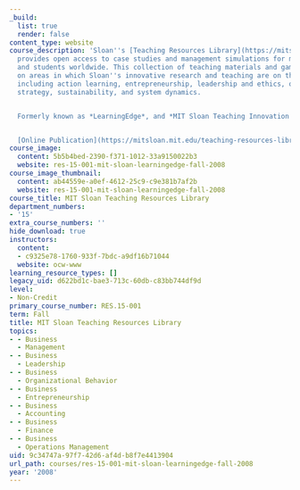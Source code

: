 ```yaml
---
_build:
  list: true
  render: false
content_type: website
course_description: 'Sloan''s [Teaching Resources Library](https://mitsloan.mit.edu/teaching-resources-library/about-teaching-resources-library)
  provides open access to case studies and management simulations for management educators
  and students worldwide. This collection of teaching materials and games focuses
  on areas in which Sloan''s innovative research and teaching are on the cutting edge,
  including action learning, entrepreneurship, leadership and ethics, operations management,
  strategy, sustainability, and system dynamics.


  Formerly known as *LearningEdge*, and *MIT Sloan Teaching Innovation Resources (MSTIR)*.


  [Online Publication](https://mitsloan.mit.edu/teaching-resources-library/about-teaching-resources-library)'
course_image:
  content: 5b5b4bed-2390-f371-1012-33a9150022b3
  website: res-15-001-mit-sloan-learningedge-fall-2008
course_image_thumbnail:
  content: ab44559e-a0ef-4612-25c9-c9e381b7af2b
  website: res-15-001-mit-sloan-learningedge-fall-2008
course_title: MIT Sloan Teaching Resources Library
department_numbers:
- '15'
extra_course_numbers: ''
hide_download: true
instructors:
  content:
  - c9325e78-1760-933f-7bdc-a9df16b71044
  website: ocw-www
learning_resource_types: []
legacy_uid: d622bd1c-bae3-713c-60db-c83bb744df9d
level:
- Non-Credit
primary_course_number: RES.15-001
term: Fall
title: MIT Sloan Teaching Resources Library
topics:
- - Business
  - Management
- - Business
  - Leadership
- - Business
  - Organizational Behavior
- - Business
  - Entrepreneurship
- - Business
  - Accounting
- - Business
  - Finance
- - Business
  - Operations Management
uid: 9c34747a-97f7-42d6-af4d-b8f7e4413904
url_path: courses/res-15-001-mit-sloan-learningedge-fall-2008
year: '2008'
---
```

